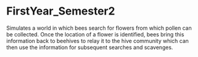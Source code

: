 # FirstYear_Semester2
Simulates a world in which bees search for flowers from which pollen can be collected. Once the location of a flower is identified, bees bring this information back to beehives to relay it to the hive community which can then use the information for subsequent searches and scavenges.
